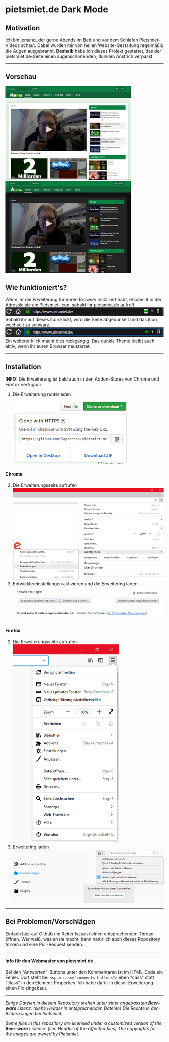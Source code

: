 # pietsmiet.de Dark Mode

## Motivation
Ich bin jemand, der gerne Abends im Bett und vor dem Schlafen Pietsmiet-Videos schaut. Dabei wurden mir von hellen Website-Gestaltung regelmäßig die Augen ausgebrannt. **Deshalb** habe ich dieses Projekt gestartet, das der pietsmiet.de-Seite einen augenschonenden, dunklen Anstrich verpasst.
<hr>

## Vorschau
<img src=".github/darken_ps_RdMe_2.PNG" width=400 />
<img src=".github/darken_ps_RdMe_4.PNG" width=400 />

## Wie funktioniert's?
Wenn ihr die Erweiterung für euren Browser installiert habt, erscheint in der Adressleiste ein Pietsmiet-Icon, sobald ihr pietsmiet.de aufruft.
<img src=".github/darken_ps_RdMe_1.PNG" width=700 />
Sobald ihr auf dieses Icon klickt, wird die Seite abgedunkelt und das Icon wechselt zu schwarz.
<img src=".github/darken_ps_RdMe_3.PNG" width=700 />
Ein weiterer klick macht dies rückgängig.
Das dunkle Theme bleibt auch aktiv, wenn ihr euren Browser neustartet.
<hr>

## Installation
**INFO:** Die Erweiterung ist bald auch in den Addon-Stores von Chrome und Firefox verfügbar.

1. Die Erweiterung runterladen
![1. Download](.github/darken_ps_inst_1.PNG)

#### Chrome
2. Die Erweiterungsseite aufrufen
![2. Add-Ons](.github/darken_ps_inst_ch_2.PNG)
3. Entwicklereinstellungen aktivieren und die Erweitering laden
![3. Install](.github/darken_ps_inst_ch_3.PNG)

#### Firefox
2. Die Erweiterungsseite aufrufen
![2. Add-Ons](.github/darken_ps_inst_ff_2.PNG)
3. Erweitering laden
![3. Install](.github/darken_ps_inst_ff_3.PNG)
<hr>

## Bei Problemen/Vorschlägen
Einfach [hier](https://github.com/Saphareas/pietsmiet.de-Dark-Mode/issues) auf Github (im Reiter _Issues_) einen entsprechenden Thread öffnen. Wer weiß, was er/sie macht, kann natürlich auch dieses Ropository forken und eine Pull-Request senden.
<hr>

#### Info für den Webmaster von pietsmiet.de
Bei den "Antworten"-Buttons unter den Kommentaren ist im HTML-Code ein Fehler. Dort steht bei ```<span cass="comments-buttons">``` eben "cass" statt "class" in den Element-Properties. Ich habe dafür in dieser Erweiterung einen Fix eingebaut.
<hr>

_Einige Dateien in diesem Repository stehen unter einer angepassten **Beer-ware** Lizenz. (siehe Header in entsprechenden Dateien)
Die Rechte in den Bildern liegen bei Pietsmiet._

_Some files in this repository are licensed under a customized version of the **Beer-ware** License. (see Header of the affected files)
The copyrights for the images are  owned by Pietsmiet._
